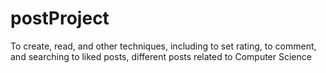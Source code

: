 # postProject
 To create, read, and other techniques, including to set rating, to comment, and searching to liked posts,  different posts related to Computer Science
